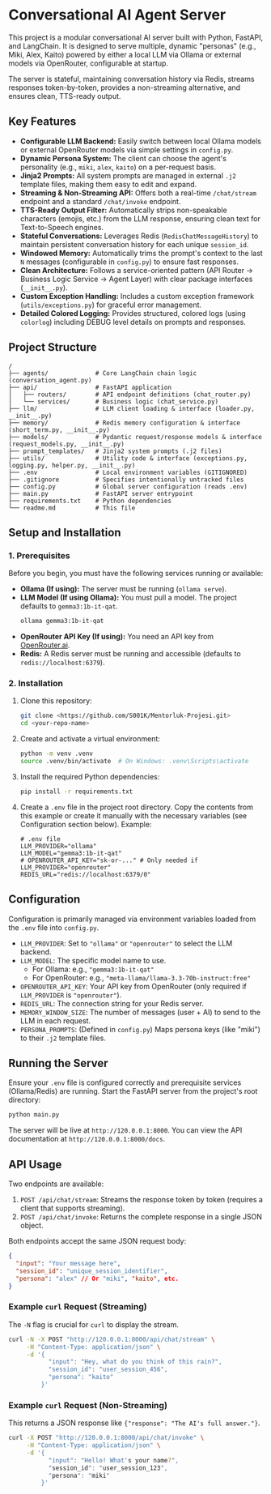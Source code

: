 # Conversational AI Agent Server

This project is a modular conversational AI server built with Python, FastAPI, and LangChain. It is designed to serve multiple, dynamic "personas" (e.g., Miki, Alex, Kaito) powered by either a local LLM via Ollama or external models via OpenRouter, configurable at startup.

The server is stateful, maintaining conversation history via Redis, streams responses token-by-token, provides a non-streaming alternative, and ensures clean, TTS-ready output.

## Key Features

* **Configurable LLM Backend:** Easily switch between local Ollama models or external OpenRouter models via simple settings in `config.py`.
* **Dynamic Persona System:** The client can choose the agent's personality (e.g., `miki`, `alex`, `kaito`) on a per-request basis.
* **Jinja2 Prompts:** All system prompts are managed in external `.j2` template files, making them easy to edit and expand.
* **Streaming & Non-Streaming API:** Offers both a real-time `/chat/stream` endpoint and a standard `/chat/invoke` endpoint.
* **TTS-Ready Output Filter:** Automatically strips non-speakable characters (emojis, etc.) from the LLM response, ensuring clean text for Text-to-Speech engines.
* **Stateful Conversations:** Leverages Redis (`RedisChatMessageHistory`) to maintain persistent conversation history for each unique `session_id`.
* **Windowed Memory:** Automatically trims the prompt's context to the last `N` messages (configurable in `config.py`) to ensure fast responses.
* **Clean Architecture:** Follows a service-oriented pattern (API Router -> Business Logic Service -> Agent Layer) with clear package interfaces (`__init__.py`).
* **Custom Exception Handling:** Includes a custom exception framework (`utils/exceptions.py`) for graceful error management.
* **Detailed Colored Logging:** Provides structured, colored logs (using `colorlog`) including DEBUG level details on prompts and responses.

## Project Structure

```
/
├── agents/             # Core LangChain chain logic (conversation_agent.py)
├── api/                # FastAPI application
│   ├── routers/        # API endpoint definitions (chat_router.py)
│   └── services/       # Business logic (chat_service.py)
├── llm/                # LLM client loading & interface (loader.py, __init__.py)
├── memory/             # Redis memory configuration & interface (short_term.py, __init__.py)
├── models/             # Pydantic request/response models & interface (request_models.py, __init__.py)
├── prompt_templates/   # Jinja2 system prompts (.j2 files)
├── utils/              # Utility code & interface (exceptions.py, logging.py, helper.py, __init__.py)
├── .env                # Local environment variables (GITIGNORED)
├── .gitignore          # Specifies intentionally untracked files
├── config.py           # Global server configuration (reads .env)
├── main.py             # FastAPI server entrypoint
├── requirements.txt    # Python dependencies
└── readme.md           # This file
```

## Setup and Installation

### 1. Prerequisites

Before you begin, you must have the following services running or available:

* **Ollama (If using):** The server must be running (`ollama serve`).
* **LLM Model (If using Ollama):** You must pull a model. The project defaults to `gemma3:1b-it-qat`.
    ```bash
    ollama gemma3:1b-it-qat
    ```
* **OpenRouter API Key (If using):** You need an API key from [OpenRouter.ai](https://openrouter.ai/).
* **Redis:** A Redis server must be running and accessible (defaults to `redis://localhost:6379`).

### 2. Installation

1.  Clone this repository:
    ```bash
    git clone <https://github.com/S001K/Mentorluk-Projesi.git>
    cd <your-repo-name>
    ```

2.  Create and activate a virtual environment:
    ```bash
    python -m venv .venv
    source .venv/bin/activate  # On Windows: .venv\Scripts\activate
    ```

3.  Install the required Python dependencies:
    ```bash
    pip install -r requirements.txt
    ```

4.  Create a `.env` file in the project root directory. Copy the contents from this example or create it manually with the necessary variables (see Configuration section below). Example:
    ```env
    # .env file
    LLM_PROVIDER="ollama"
    LLM_MODEL="gemma3:1b-it-qat"
    # OPENROUTER_API_KEY="sk-or-..." # Only needed if LLM_PROVIDER="openrouter"
    REDIS_URL="redis://localhost:6379/0"
    ```

## Configuration

Configuration is primarily managed via environment variables loaded from the `.env` file into `config.py`.

* `LLM_PROVIDER`: Set to `"ollama"` or `"openrouter"` to select the LLM backend.
* `LLM_MODEL`: The specific model name to use.
    * For Ollama: e.g., `"gemma3:1b-it-qat"`
    * For OpenRouter: e.g., `"meta-llama/llama-3.3-70b-instruct:free"`
* `OPENROUTER_API_KEY`: Your API key from OpenRouter (only required if `LLM_PROVIDER` is `"openrouter"`).
* `REDIS_URL`: The connection string for your Redis server.
* `MEMORY_WINDOW_SIZE`: The number of messages (user + AI) to send to the LLM in each request.
* `PERSONA_PROMPTS`: (Defined in `config.py`) Maps persona keys (like "miki") to their `.j2` template files.

## Running the Server

Ensure your `.env` file is configured correctly and prerequisite services (Ollama/Redis) are running. Start the FastAPI server from the project's root directory:

```bash
python main.py
```

The server will be live at `http://120.0.0.1:8000`. You can view the API documentation at `http://120.0.0.1:8000/docs`.

## API Usage

Two endpoints are available:

1.  `POST /api/chat/stream`: Streams the response token by token (requires a client that supports streaming).
2.  `POST /api/chat/invoke`: Returns the complete response in a single JSON object.

Both endpoints accept the same JSON request body:

```json
{
  "input": "Your message here",
  "session_id": "unique_session_identifier",
  "persona": "alex" // Or "miki", "kaito", etc.
}
```

### Example `curl` Request (Streaming)

The `-N` flag is crucial for `curl` to display the stream.

```bash
curl -N -X POST "http://120.0.0.1:8000/api/chat/stream" \
     -H "Content-Type: application/json" \
     -d '{
           "input": "Hey, what do you think of this rain?",
           "session_id": "user_session_456",
           "persona": "kaito"
         }'
```

### Example `curl` Request (Non-Streaming)

This returns a JSON response like `{"response": "The AI's full answer."}`.

```bash
curl -X POST "http://120.0.0.1:8000/api/chat/invoke" \
     -H "Content-Type: application/json" \
     -d '{
           "input": "Hello! What's your name?",
           "session_id": "user_session_123",
           "persona": "miki"
         }'
```